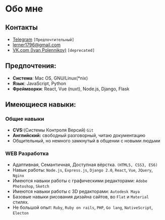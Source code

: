 # Обо мне

## Контакты
* [Telegram](https://t.me/lerner17) `[Предпочтительный]`
* [lerner1796@gmail.com](mailto:lerner1796@gmail.com)
* [VK.com (Ivan Polennikov)](https://vk.com/lerner224) `[deprecated]`

## Предпочтения:
* **Система**: Mac OS, GNU/Linux(*nix)
* **Язык**: JavaScript, Python
* **Фреймворки**: React, Vue (nuxt), Node.js, Django, Flask

## Имеющиеся навыки:

### Общие навыки

* **CVS:**(Системы Контроля Версий) `Git`
* **Английский:** свободный разговорный, читаю документацию
* Общительный, но немного замкнутый в общении с новыми людьми

### WEB Разработка

* Адаптивная, Семантичная, Доступная вёрстка. `(HTML5, CSS3, ES6)`
* Навык работы: `Node.js`, `Express.js`, `Django 2.0`, `React`, `Vue`, `JQuery`, `Nginx`
* Имеются навыки работы с графическими редакторами: `Adobe Photoshop`, `Sketch`
* Имеются навыки работы с 3D редакторами: `Autodesk Maya`
* Базовые навыки рисования дизайна сайтов, во `Flat` и `Material` стилях.
* Не большой опыт: `Ruby`, `Ruby on rails`, `PHP`, `Go lang`, `NativeScript`, `Electon`
